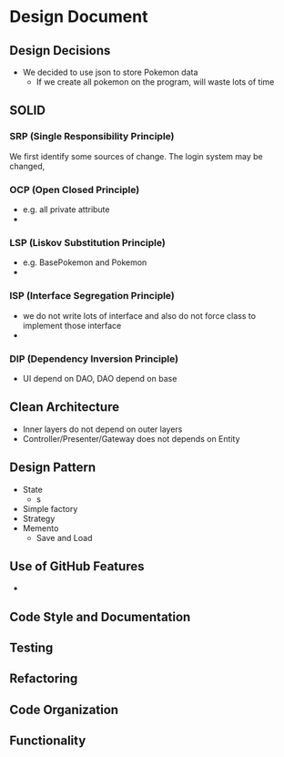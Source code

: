# Design Document

## Design Decisions

- We decided to use json to store Pokemon data
    - If we create all pokemon on the program, will waste lots of time

## SOLID

### SRP (Single Responsibility Principle)

We first identify some sources of change. The login system may be changed,

### OCP (Open Closed Principle)

- e.g. all private attribute
- 
### LSP (Liskov Substitution Principle)

- e.g. BasePokemon and Pokemon
- 
### ISP (Interface Segregation Principle)

- we do not write lots of interface and also do not force class to implement those interface
- 
### DIP (Dependency Inversion Principle)

- UI depend on DAO, DAO depend on base


## Clean Architecture

- Inner layers do not depend on outer layers
- Controller/Presenter/Gateway does not depends on Entity

## Design Pattern

- State
  - s
- Simple factory
- Strategy
- Memento
  - Save and Load

## Use of GitHub Features

-

## Code Style and Documentation

## Testing

## Refactoring

## Code Organization

## Functionality